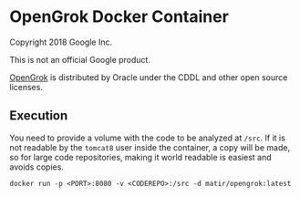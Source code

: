 # OpenGrok Docker Container #

Copyright 2018 Google Inc.

This is not an official Google product.

[OpenGrok](https://github.com/oracle/opengrok) is distributed by Oracle under
the CDDL and other open source licenses.

## Execution ##

You need to provide a volume with the code to be analyzed at `/src`.  If it is
not readable by the `tomcat8` user inside the container, a copy will be made, so
for large code repositories, making it world readable is easiest and avoids
copies.

    docker run -p <PORT>:8080 -v <CODEREPO>:/src -d matir/opengrok:latest
